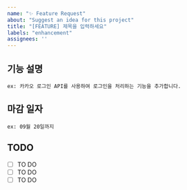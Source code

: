 ```yaml
---
name: "✨ Feature Request"
about: "Suggest an idea for this project"
title: "[FEATURE] 제목을 입력하세요"
labels: "enhancement"
assignees: ''
---
```



## 기능 설명 
    ex: 카카오 로그인 API를 사용하여 로그인을 처리하는 기능을 추가합니다.
    
## 마감 일자
    ex: 09월 20일까지 

## TODO
- [ ] TO DO
- [ ] TO DO
- [ ] TO DO